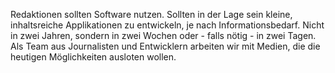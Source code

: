 Redaktionen sollten Software nutzen. Sollten in der Lage sein kleine, inhaltsreiche Applikationen zu entwickeln, je nach Informationsbedarf. Nicht in zwei Jahren, sondern in zwei Wochen oder - falls nötig - in zwei Tagen. Als Team aus Journalisten und Entwicklern arbeiten wir mit Medien, die die heutigen Möglichkeiten ausloten wollen. 